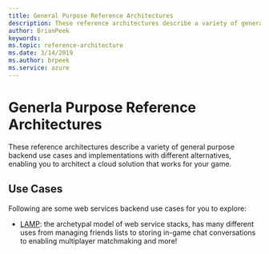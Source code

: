 ```yaml
---
title: General Purpose Reference Architectures
description: These reference architectures describe a variety of general purpose backend use cases and implementations with different alternatives, enabling you to architect a cloud solution that works for your game.
author: BrianPeek
keywords: 
ms.topic: reference-architecture
ms.date: 3/14/2019
ms.author: brpeek
ms.service: azure
---
```


# Generla Purpose Reference Architectures

These reference architectures describe a variety of general purpose backend use cases and implementations with different alternatives, enabling you to architect a cloud solution that works for your game.

## Use Cases

Following are some web services backend use cases for you to explore:

- [LAMP](./general-purpose-lamp.md): the archetypal model of web service stacks, has many different uses from managing friends lists to storing in-game chat conversations to enabling multiplayer matchmaking and more! 
